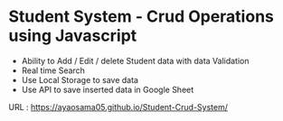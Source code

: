 # Student System - Crud Operations using Javascript 

* Ability to Add / Edit / delete Student data with data Validation
* Real time Search
* Use Local Storage to save data
* Use API to save inserted data in Google Sheet

URL : https://ayaosama05.github.io/Student-Crud-System/

